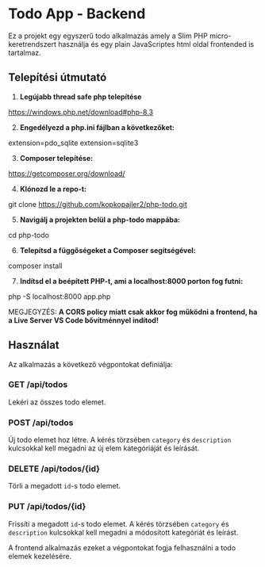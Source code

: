 # Todo App - Backend

Ez a projekt egy egyszerű todo alkalmazás amely a Slim PHP micro-keretrendszert használja és egy plain JavaScriptes html oldal frontended is tartalmaz.

## Telepítési útmutató

1. **Legújabb thread safe php telepítése**

https://windows.php.net/download#php-8.3

2. **Engedélyezd a php.ini fájlban a következőket:**

extension=pdo_sqlite
extension=sqlite3

3. **Composer telepítése:**

https://getcomposer.org/download/


4. **Klónozd le a repo-t:**

git clone https://github.com/kopkopajler2/php-todo.git

5. **Navigálj a projekten belül a php-todo mappába:**

cd php-todo

6. **Telepítsd a függőségeket a Composer segítségével:**

composer install

7. **Indítsd el a beépített PHP-t, ami a localhost:8000 porton fog futni:**


php -S localhost:8000   app.php


MEGJEGYZÉS: **A CORS policy miatt csak akkor fog működni a frontend, ha a Live Server VS Code bővítménnyel indítod!**




## Használat

Az alkalmazás a következő végpontokat definiálja:

### GET /api/todos
Lekéri az összes todo elemet.

### POST /api/todos
Új todo elemet hoz létre. A kérés törzsében `category` és `description` kulcsokkal kell megadni az új elem kategóriáját és leírását.

### DELETE /api/todos/{id}
Törli a megadott `id`-s  todo elemet.

### PUT /api/todos/{id}
Frissíti a megadott `id`-s todo elemet. A kérés törzsében `category` és `description` kulcsokkal kell megadni a módosított kategóriát és leírást.

A frontend alkalmazás ezeket a végpontokat fogja felhasználni a todo elemek kezelésére.